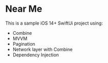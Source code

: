 # Near Me

This is a sample iOS 14+ SwiftUi project using:

-  Combine
-  MVVM
-  Pagination
-  Network layer with Combine
-  Dependency Injection

